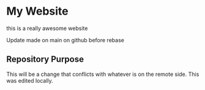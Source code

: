 # My Website

this is a really awesome website

Update made on main on github before rebase

## Repository Purpose

This will be a change that conflicts
with whatever is on the remote side.
This was edited locally.
